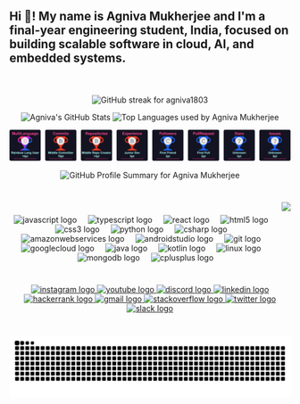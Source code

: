 <h2 align="left">Hi 👋! My name is Agniva Mukherjee and I'm a final-year engineering student, India, focused on building scalable software in cloud, AI, and embedded systems.</h2>

###

<br clear="both">

<div align="center">
<!-- ✅ Working GitHub Streak Graph -->
<p align="center">
<img src="https://github-readme-streak-stats-eight.vercel.app?user=agniva1803&theme=highcontrast&hide_border=true&stroke=F17300&ring=F17300&fire=F17300&currStreakLabel=F17300&currStreakNum=F17300" alt="GitHub streak for agniva1803" />
</p>
<p align="center">
  <img src="https://github-readme-stats.vercel.app/api?username=agniva1803&show_icons=true&count_private=true&hide_border=true&theme=highcontrast&title_color=F17300&icon_color=F17300&text_color=ffffff" height="170" alt="Agniva's GitHub Stats" />
  <img src="https://github-readme-stats.vercel.app/api/top-langs/?username=agniva1803&layout=compact&hide_border=true&langs_count=6&theme=highcontrast&title_color=F17300&text_color=ffffff" height="170" alt="Top Languages used by Agniva Mukherjee" />
  <p align="center">
  <img src="assets/trophy.svg" alt="GitHub Trophies" />
</p>
 <!-- ✅ GitHub Activity Graph -->
<p align="center">
  <img src="https://github-profile-summary-cards.vercel.app/api/cards/profile-details?username=agniva1803&theme=github_dark" alt="GitHub Profile Summary for Agniva Mukherjee" />
</p>
</div>

###

<br clear="both">

<img align="right" height="122" src="https://media1.giphy.com/media/v1.Y2lkPTc5MGI3NjExb3hmazkyaTM4NjZvZnZlazVsam10empkeTFjdzd4dmI1MmQ1dGFjaCZlcD12MV9pbnRlcm5hbF9naWZfYnlfaWQmY3Q9Zw/CY3A9zOlZR8uhFbeok/giphy.gif"  />

###

<div align="center">
  <img src="https://cdn.jsdelivr.net/gh/devicons/devicon/icons/javascript/javascript-original.svg" height="35" alt="javascript logo"  />
  <img width="12" />
  <img src="https://cdn.jsdelivr.net/gh/devicons/devicon/icons/typescript/typescript-original.svg" height="35" alt="typescript logo"  />
  <img width="12" />
  <img src="https://cdn.jsdelivr.net/gh/devicons/devicon/icons/react/react-original.svg" height="35" alt="react logo"  />
  <img width="12" />
  <img src="https://cdn.jsdelivr.net/gh/devicons/devicon/icons/html5/html5-original.svg" height="35" alt="html5 logo"  />
  <img width="12" />
  <img src="https://cdn.jsdelivr.net/gh/devicons/devicon/icons/css3/css3-original.svg" height="35" alt="css3 logo"  />
  <img width="12" />
  <img src="https://cdn.jsdelivr.net/gh/devicons/devicon/icons/python/python-original.svg" height="35" alt="python logo"  />
  <img width="12" />
  <img src="https://cdn.jsdelivr.net/gh/devicons/devicon/icons/csharp/csharp-original.svg" height="35" alt="csharp logo"  />
  <img width="12" />
  <img src="https://skillicons.dev/icons?i=aws" height="35" alt="amazonwebservices logo"  />
  <img width="12" />
  <img src="https://skillicons.dev/icons?i=androidstudio" height="35" alt="androidstudio logo"  />
  <img width="12" />
  <img src="https://skillicons.dev/icons?i=git" height="35" alt="git logo"  />
  <img width="12" />
  <img src="https://skillicons.dev/icons?i=gcp" height="35" alt="googlecloud logo"  />
  <img width="12" />
  <img src="https://skillicons.dev/icons?i=java" height="35" alt="java logo"  />
  <img width="12" />
  <img src="https://skillicons.dev/icons?i=kotlin" height="35" alt="kotlin logo"  />
  <img width="12" />
  <img src="https://skillicons.dev/icons?i=linux" height="35" alt="linux logo"  />
  <img width="12" />
  <img src="https://skillicons.dev/icons?i=mongodb" height="35" alt="mongodb logo"  />
  <img width="12" />
  <img src="https://img.shields.io/badge/C++-00599C?logo=cplusplus&logoColor=white&style=for-the-badge" height="35" alt="cplusplus logo"  />
</div>

###

<br clear="both">

<div align="center">
  <a href="https://www.instagram.com/agniva803/" target="_blank">
    <img src="https://img.shields.io/static/v1?message=Instagram&logo=instagram&label=&color=E4405F&logoColor=pink&labelColor=&style=for-the-badge" height="35" alt="instagram logo"  />
  </a>
  <a href="https://www.youtube.com/@agnivamukherjee-xiib175" target="_blank">
    <img src="https://img.shields.io/static/v1?message=Youtube&logo=youtube&label=&color=FF0000&logoColor=yellow&labelColor=&style=for-the-badge" height="35" alt="youtube logo"  />
  </a>
  <a href="HTTPS://discordapp.com/users/1136878887637368954" target="_blank">
    <img src="https://img.shields.io/static/v1?message=Discord&logo=discord&label=&color=7289DA&logoColor=purple&labelColor=&style=for-the-badge" height="35" alt="discord logo"  />
  </a>
  <a href="www.linkedin.com/in/agniva-mukherjee-b2647b21a" target="_blank">
    <img src="https://img.shields.io/static/v1?message=LinkedIn&logo=linkedin&label=&color=0077B5&logoColor=white&labelColor=&style=for-the-badge" height="35" alt="linkedin logo"  />
  </a>
  <a href="https://www.hackerrank.com/profile/am0346" target="_blank">
    <img src="https://img.shields.io/static/v1?message=HackerRank&logo=hackerrank&label=&color=2EC866&logoColor=White&labelColor=&style=for-the-badge" height="35" alt="hackerrank logo"  />
  </a>
  <a href="agnivamukherjee820$@gmail.com" target="_blank">
    <img src="https://img.shields.io/static/v1?message=Gmail&logo=gmail&label=&color=D14836&logoColor=white&labelColor=&style=for-the-badge" height="35" alt="gmail logo"  />
  </a>
  <a href="https://stackoverflow.com/users/22714182/primakrr" target="_blank">
    <img src="https://img.shields.io/static/v1?message=Stackoverflow&logo=stackoverflow&label=&color=FE7A16&logoColor=white&labelColor=&style=for-the-badge" height="35" alt="stackoverflow logo"  />
  </a>
  <a href="https://x.com/AgnivaMukh23619" target="_blank">
    <img src="https://img.shields.io/static/v1?message=Twitter&logo=twitter&label=&color=1DA1F2&logoColor=white&labelColor=&style=for-the-badge" height="35" alt="twitter logo"  />
  </a>
  <a href="https://mindsdbcommunity.slack.com/team/U08EJ9F4VFW" target="_blank">
    <img src="https://img.shields.io/static/v1?message=Slack&logo=slack&label=&color=4A154B&logoColor=white&labelColor=&style=for-the-badge" height="35" alt="slack logo"  />
  </a>
</div>

###

<br clear="both">

<img src="https://raw.githubusercontent.com/agniva1803/agniva1803/output/snake.svg" alt="Snake animation" />
